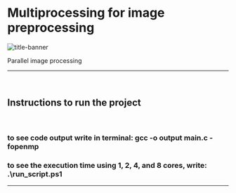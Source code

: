 # Multiprocessing for image preprocessing
![title-banner](http://openmpcon.org/wp-content/uploads/2014/08/OpenMPLogoPanel-Small.jpg)

Parallel image processing
<hr/>

<br/>

## Instructions to run the project

<br/>

### to see code output write in terminal: gcc -o output main.c -fopenmp
### to see the execution time using 1, 2, 4, and 8 cores, write: .\run_script.ps1

<hr/>

